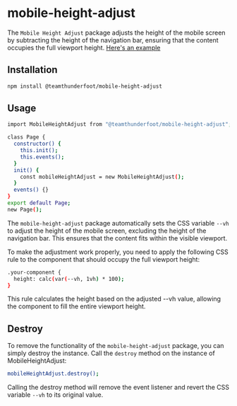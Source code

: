 # mobile-height-adjust

The `Mobile Height Adjust` package adjusts the height of the mobile screen by subtracting the height of the navigation bar, ensuring that the content occupies the full viewport height.
[Here's an example]()

## Installation

```sh
npm install @teamthunderfoot/mobile-height-adjust
```

## Usage

```sh
import MobileHeightAdjust from "@teamthunderfoot/mobile-height-adjust";

class Page {
  constructor() {
    this.init();
    this.events();
  }
  init() {
    const mobileHeightAdjust = new MobileHeightAdjust();
  }
  events() {}
}
export default Page;
new Page();

```

The `mobile-height-adjust` package automatically sets the CSS variable `--vh` to adjust the height of the mobile screen, excluding the height of the navigation bar. This ensures that the content fits within the visible viewport.

To make the adjustment work properly, you need to apply the following CSS rule to the component that should occupy the full viewport height:

```sh
.your-component {
  height: calc(var(--vh, 1vh) * 100);
}
```

This rule calculates the height based on the adjusted --vh value, allowing the component to fill the entire viewport height.

## Destroy

To remove the functionality of the `mobile-height-adjust` package, you can simply destroy the instance. Call the `destroy` method on the instance of MobileHeightAdjust:

```sh
mobileHeightAdjust.destroy();
```

Calling the destroy method will remove the event listener and revert the CSS variable `--vh` to its original value.
